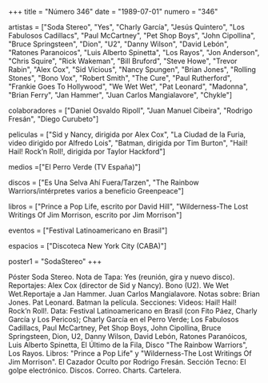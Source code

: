 +++
title = "Número 346"
date = "1989-07-01"
numero = "346"

artistas = ["Soda Stereo", "Yes", "Charly García", "Jesús Quintero", "Los Fabulosos Cadillacs", "Paul McCartney", "Pet Shop Boys", "John Cipollina", "Bruce Springsteen", "Dion", "U2", "Danny Wilson", "David Lebón", "Ratones Paranoicos", "Luis Alberto Spinetta", "Los Rayos", "Jon Anderson", "Chris Squire", "Rick Wakeman", "Bill Bruford", "Steve Howe", "Trevor Rabin", "Alex Cox", "Sid Vicious", "Nancy Spungen", "Brian Jones", "Rolling Stones", "Bono Vox", "Robert Smith", "The Cure", "Paul Rutherford", "Frankie Goes To Hollywood", "We Wet Wet", "Pat Leonard", "Madonna", "Brian Ferry", "Jan Hammer", "Juan Carlos Mangialavore", "Chykle"]

colaboradores = ["Daniel Osvaldo Ripoll", "Juan Manuel Cibeira", "Rodrigo Fresán", "Diego Curubeto"]

peliculas = ["Sid y Nancy, dirigida por Alex Cox", "La Ciudad de la Furia, video dirigido por Alfredo Lois", "Batman, dirigida por Tim Burton", "Hail! Hail! Rock’n Roll!, dirigida por Taylor Hackford"]

medios =["El Perro Verde (TV España)"]

discos = ["Es Una Selva Ahí Fuera/Tarzen", "The Rainbow Warriors/intérpretes varios a beneficio Greenpeace"]

libros = ["Prince a Pop Life, escrito por David Hill", "Wilderness-The Lost Writings Of Jim Morrison, escrito por Jim Morrison"]

eventos = ["Festival Latinoamericano en Brasil"]

espacios = ["Discoteca New York City (CABA)"]

poster1 = "SodaStereo"
+++

Póster Soda Stereo. 
Nota de Tapa: Yes (reunión, gira y nuevo disco). 
Reportajes:
Alex Cox (director de Sid y Nancy). Bono (U2). We Wet Wet.Reportaje a Jan Hammer. Juan Carlos Mangialavore. 
Notas sobre:
Brian Jones. 
Pat Leonard.
Batman la película.
Secciones:
Videos: Hail! Hail! Rock’n Roll!.
Data: Festival Latinoamericano en Brasil (con Fito Páez, Charly García y Los Pericos); Charly García en el Perro Verde; Los Fabulosos Cadillacs, Paul McCartney, Pet Shop Boys, John Cipollina, Bruce Springsteen, Dion, U2, Danny Wilson, David Lebón, Ratones Paranóicos, Luis Alberto Spinetta, El Último de la Fila, Disco "The Rainbow Warriors",  Los Rayos. 
Libros: "Prince a Pop Life" y "Wilderness-The Lost Writings Of Jim Morrison". 
El Cazador Oculto por Rodrigo Fresán. 
Sección Tecno: El golpe electrónico. 
Discos. Correo. Charts. Cartelera.
